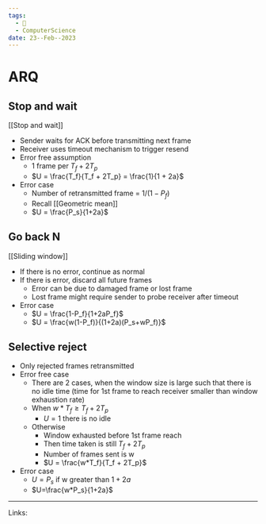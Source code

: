 ```yaml
---
tags:
  - 🌱
  - ComputerScience
date: 23--Feb--2023
---
```


# ARQ

## Stop and wait
[[Stop and wait]]
- Sender waits for ACK before transmitting next frame
- Receiver uses timeout mechanism to trigger resend
- Error free assumption
    - 1 frame per $T_f + 2T_p$
    - $U = \frac{T_f}{T_f + 2T_p} = \frac{1}{1 + 2a}$
- Error case
    - Number of retransmitted frame = $1/(1-P_f)$
    - Recall [[Geometric mean]]
    - $U = \frac{P_s}{1+2a}$
## Go back N
[[Sliding window]]
- If there is no error, continue as normal
- If there is error, discard all future frames
    - Error can be due to damaged frame or lost frame
    - Lost frame might require sender to probe receiver after timeout
- Error case
    - $U = \frac{1-P_f}{1+2aP_f}$
    - $U = \frac{w(1-P_f)}{(1+2a)(P_s+wP_f)}$
## Selective reject
- Only rejected frames retransmitted
- Error free case
    - There are 2 cases, when the window size is large such that there is no idle time (time for 1st frame to reach receiver smaller than window exhaustion rate)
    - When $w*T_f \ge T_f + 2T_p$
        - $U = 1$ there is no idle
    - Otherwise
        - Window exhausted before 1st frame reach
        - Then time taken is still $T_f + 2T_p$
        - Number of frames sent is w
        - $U = \frac{w*T_f}{T_f + 2T_p}$
- Error case
    - $U=P_s$ if w greater than $1+2a$
    - $U=\frac{w*P_s}{1+2a}$
---
Links: 